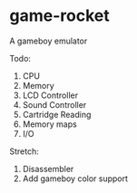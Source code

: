 # game-rocket
A gameboy emulator

Todo:
1. CPU
2. Memory
3. LCD Controller
4. Sound Controller
5. Cartridge Reading
6. Memory maps
7. I/O

Stretch:
1. Disassembler
2. Add gameboy color support
